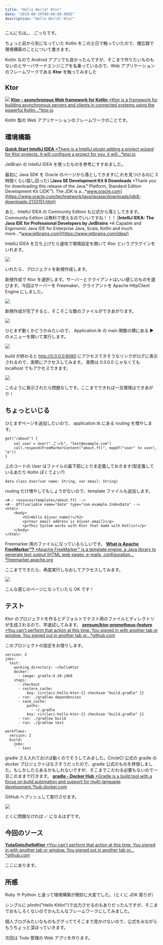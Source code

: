 ```yaml
---
title: "Hello World! Ktor"
date: "2019-08-19T09:00:00.000Z"
description: "Hello World! Ktor"
---
```


こんにちは。、.ごっちです。

ちょっと前から気になっていた Kotlin をこの土日で触っていたので、備忘録で環境構築のことについて書きます。

Kotlin なので Android アプリでも良かったんですが、そこまで作りたいものもないのとサーバサードエンジニアを名乗っているので、Web アプリケーションのフレームワークである **Ktor** を触ってみました

## Ktor

![](https://cdn-images-1.medium.com/max/8870/1*4aBfRqsFco67-aiA1EFFmg.png)
[**Ktor - asynchronous Web framework for Kotlin**
*Ktor is a framework for building asynchronous servers and clients in connected systems using the powerful Kotlin…*ktor.io](https://ktor.io/)

Kotlin 製の Web アプリケーションのフレームワークのことです。

## 環境構築

[**Quick Start IntelliJ IDEA**
*There is a IntelliJ plugin adding a project wizard for Ktor projects. It will configure a project for you, it will…*ktor.io](https://ktor.io/quickstart/quickstart/intellij-idea.html)

JetBrain の IntelliJ IDEA を使ったものを参考にすすめました。

最初に Java SDK を Oracle のページから落としてきます(これを見つけるのに 3 時間くらい探し回った)
[**Java SE Development Kit 8 Downloads**
*Thank you for downloading this release of the Java™ Platform, Standard Edition Development Kit (JDK™). The JDK is a…*www.oracle.com](https://www.oracle.com/technetwork/java/javase/downloads/jdk8-downloads-2133151.html)

あと、IntelliJ IDEA の Community Edition も公式から落としてきます。Community Edition は無料で使えるのでいいですね！！！
[**IntelliJ IDEA: The Java IDE for Professional Developers by JetBrains**
*A Capable and Ergonomic Java IDE for Enterprise Java, Scala, Kotlin and much more...*www.jetbrains.com](https://www.jetbrains.com/idea/)

IntelliJ IDEA を立ち上げたら速攻で環境設定を開いて Ktor というプラグインをいれます。

![](https://cdn-images-1.medium.com/max/2028/1*hnesuBJ3w_8RJGSXb4On6g.png)

いれたら、プロジェクトを新規作成します。

新規作成で Ktor を選択します。サーバーとクライアントはいい感じのものを選びます。今回はサーバーを Freemaker、クライアントを Apache HttpClient Engine にしました。

![](https://cdn-images-1.medium.com/max/2424/1*J2mq-BBM23GaL0u23Lkv1Q.png)

新規作成が完了すると、そこそこな数のファイルができあがります。

![](https://cdn-images-1.medium.com/max/2800/1*2BVLjm_chF0nNg6CYvEdOA.png)

ひとまず動くかどうかみたいので、 Application.tk の main 関数の横にある ▶ のメニューを開いて実行します。

![](https://cdn-images-1.medium.com/max/2000/1*ZQqTwpnGrTo9Gi2_22GWdw.png)

build が終わると http://0.0.0.0:8080 にアクセスできそうなリンクがログに表示されるので、実際にアクセスしてみます。 実際は 0.0.0.0 じゃなくても localhost でもアクセスできます。

![](https://cdn-images-1.medium.com/max/2000/1*fXG6AnFZVn1PpmKKAdbYXw.png)

このように表示されたら問題なしです。ここまでできれば一旦環境はできあがり！

## ちょっといじる

ひとまずページを追加したいので、 application.tk にある routing を増やします。

    get("/about") {
        val user = User(".ごっち", "test@example.com")
        call.respond(FreeMarkerContent("about.ftl", mapOf("user" to user), "e"))
    }

上のコードの User はファイルの最下部にとりま定義しておきます(型定義しているあたり Kotlin ぽくてよい?)

    data class User(var name: String, var email: String)

routing だけ増やしてもしょうがないので、template ファイルも追加します。

    <#-- resouces/templates/about.ftl -->
    <#-- @ftlvariable name="data" type="com.example.IndexData" -->
    <html>
        <body>
            <h2>Hello ${user.name}!</h2>
            <p>Your email address is ${user.email}</p>
            <p>This System works with Ktor that made with Kotlin!</p>
        </body>
    </html>

Freemarker 用のファイルになっているらしいです。
[**What is Apache FreeMarker™?**
*Apache FreeMarker™ is a template engine: a Java library to generate text output (HTML web pages, e-mails, configuration…*freemarker.apache.org](https://freemarker.apache.org/)

ここまでできたら、再度実行しなおしてアクセスしてみます。

![](https://cdn-images-1.medium.com/max/2000/1*wyTeGfD3cqN7rXjFfWp-0A.png)

こんな感じのページになっていたら OK です！

## テスト

Ktor のプロジェクトを作るとデフォルトでテスト用のファイルとディレクトリが生成されるので、早速試してみます。
[**zensum/ktor-prometheus-feature**
*You can't perform that action at this time. You signed in with another tab or window. You signed out in another tab or…*github.com](https://github.com/zensum/ktor-prometheus-feature/blob/master/.circleci/config.yml)

このプロジェクトの設定をお借りします。

    version: 2
    jobs:
      test:
        working_directory: ~/helloKtor
        docker:
          - image: gradle:4.10-jdk8
        steps:
          - checkout
          - restore_cache:
              key: circleci-hello-ktor-{{ checksum "build.gradle" }}
          - run: ./gradlew dependencies
          - save_cache:
              paths:
                - ~/.gradle
              key: circleci-hello-ktor-{{ checksum "build.gradle" }}
          - run: ./gradlew build
          - run: ./gradlew test

    workflows:
      version: 2
      build:
        jobs:
          - test

gradle さえ入れておけば動くのでそうしてみました。CircleCI 公式の gradle の docker プロジェクトはなさそうだったので、gradle 公式のものを拝借しました。もしかしたらあるかもしれないですが、そこまでこだわる必要もないので一旦このままで行きます。
[**gradle - Docker Hub**
*Gradle is a build tool with a focus on build automation and support for multi-language development.*hub.docker.com](https://hub.docker.com/_/gradle)

GitHub へプッシュして実行させます。

![](https://cdn-images-1.medium.com/max/2000/1*liDVxDjozN4DpK7dxK0btw.png)

とくに問題なければ ✅ になるはずです。

## 今回のソース

[**YutaGoto/helloKtor**
*You can't perform that action at this time. You signed in with another tab or window. You signed out in another tab or…*github.com](https://github.com/YutaGoto/helloKtor)

ここにあります。

## 所感

Ruby や Python と違って環境構築が微妙に大変でした。（とくに JDK 周りが）

シンプルに plintln("Hello Kitlin!")で出力させるのもありだったんですが、そこまでおもしろくないのでかんたんなフレームワークにしてみました。

個人ブログみたいなものもググっててそこまで見かけないので、公式をみながらもうちょっと深ぼっていきます。

次回は Todo 管理の Web アプリを作ります。

